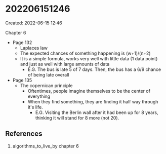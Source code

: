 # 202206151246
Created: 2022-06-15 12:46

Chapter 6
- Page 132
	- Laplaces law
	- The expected chances of something happening is (w+1)/(n+2)
	- It is a simple formula, works very well with little data (1 data point) and just as well with large amounts of data
		- E.G. The bus is late 5 of 7 days. Then, the bus has a 6/9 chance of being late overall
- Page 135
	- The copernican principle
		- Oftentimes, people imagine themselves to be the center of everything
		- When they find something, they are finding it half way through it's life.
			- E.G. Visiting the Berlin wall after it had been up for 8 years, thinking it will stand for 8 more (not 20).

## References
1. algorithms_to_live_by chapter 6